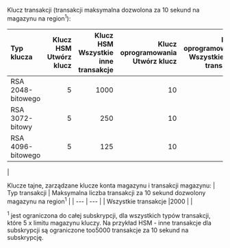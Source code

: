 Klucz transakcji (transakcji maksymalna dozwolona za 10 sekund na magazynu na region<sup>1</sup>):

|Typ klucza|Klucz HSM<br>Utwórz klucz|Klucz HSM<br>Wszystkie inne transakcje|Klucz oprogramowania<br>Utwórz klucz|Klucz oprogramowania<br>Wszystkie inne transakcje|
|:---|---:|---:|---:|---:|
|RSA 2048-bitowego|5|1000|10|2000|
|RSA 3072-bitowy|5|250|10|500|
|RSA 4096-bitowego|5|125|10|250|
|

Klucze tajne, zarządzane klucze konta magazynu i transakcji magazynu:
| Typ transakcji | Maksymalna liczba transakcji za 10 sekund dozwolony magazynu na region<sup>1</sup> |
| --- | --- |
| Wszystkie transakcje |2000 |
|

<sup>1</sup> jest ograniczona do całej subskrypcji, dla wszystkich typów transakcji, które 5 x limitu magazynu kluczy. Na przykład HSM - inne transakcje dla subskrypcji są ograniczone too5000 transakcje za 10 sekund na subskrypcję.
